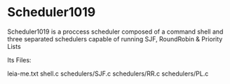 Scheduler1019
=============

Scheduler1019 is a proccess scheduler composed of a command shell and three separated schedulers capable of running SJF, RoundRobin & Priority Lists 

Its Files:

leia-me.txt
shell.c
schedulers/SJF.c
schedulers/RR.c
schedulers/PL.c




